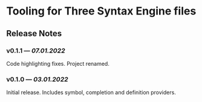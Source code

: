 # Tooling for Three Syntax Engine files

## Release Notes

### v0.1.1 &mdash; _07.01.2022_

Code highlighting fixes. Project renamed.

### v0.1.0 &mdash; _03.01.2022_

Initial release. Includes symbol, completion and definition providers.
